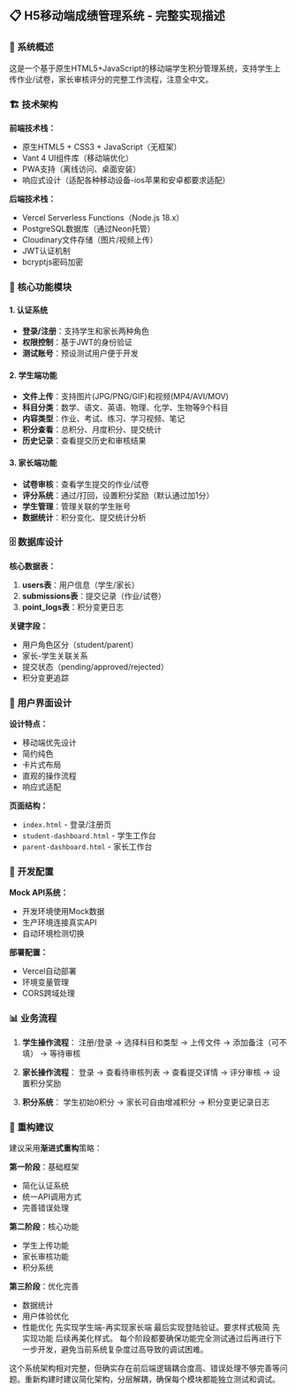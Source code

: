 ## 📋 H5移动端成绩管理系统 - 完整实现描述

### 🎯 **系统概述**
这是一个基于原生HTML5+JavaScript的移动端学生积分管理系统，支持学生上传作业/试卷，家长审核评分的完整工作流程，注意全中文。

### 🏗️ **技术架构**

**前端技术栈：**
- 原生HTML5 + CSS3 + JavaScript（无框架）
- Vant 4 UI组件库（移动端优化）
- PWA支持（离线访问、桌面安装）
- 响应式设计（适配各种移动设备-ios苹果和安卓都要求适配）

**后端技术栈：**
- Vercel Serverless Functions（Node.js 18.x）
- PostgreSQL数据库（通过Neon托管）
- Cloudinary文件存储（图片/视频上传）
- JWT认证机制
- bcryptjs密码加密

### 📱 **核心功能模块**

#### **1. 认证系统**
- **登录/注册**：支持学生和家长两种角色
- **权限控制**：基于JWT的身份验证
- **测试账号**：预设测试用户便于开发

#### **2. 学生端功能**
- **文件上传**：支持图片(JPG/PNG/GIF)和视频(MP4/AVI/MOV)
- **科目分类**：数学、语文、英语、物理、化学、生物等9个科目
- **内容类型**：作业、考试、练习、学习视频、笔记
- **积分查看**：总积分、月度积分、提交统计
- **历史记录**：查看提交历史和审核结果

#### **3. 家长端功能**
- **试卷审核**：查看学生提交的作业/试卷
- **评分系统**：通过/打回，设置积分奖励（默认通过加1分）
- **学生管理**：管理关联的学生账号
- **数据统计**：积分变化、提交统计分析

### 🗄️ **数据库设计**

**核心数据表：**
1. **users表**：用户信息（学生/家长）
2. **submissions表**：提交记录（作业/试卷）
3. **point_logs表**：积分变更日志

**关键字段：**
- 用户角色区分（student/parent）
- 家长-学生关联关系
- 提交状态（pending/approved/rejected）
- 积分变更追踪

### 🎨 **用户界面设计**

**设计特点：**
- 移动端优先设计
- 简约纯色
- 卡片式布局
- 直观的操作流程
- 响应式适配

**页面结构：**
- `index.html` - 登录/注册页
- `student-dashboard.html` - 学生工作台
- `parent-dashboard.html` - 家长工作台

### 🔧 **开发配置**

**Mock API系统：**
- 开发环境使用Mock数据
- 生产环境连接真实API
- 自动环境检测切换

**部署配置：**
- Vercel自动部署
- 环境变量管理
- CORS跨域处理

### 📊 **业务流程**

1. **学生操作流程**：
   注册/登录 → 选择科目和类型 → 上传文件 → 添加备注（可不填） → 等待审核

2. **家长操作流程**：
   登录 → 查看待审核列表 → 查看提交详情 → 评分审核 → 设置积分奖励

3. **积分系统**：
   学生初始0积分 → 家长可自由增减积分 → 积分变更记录日志

### 🚀 **重构建议**

建议采用**渐进式重构**策略：

**第一阶段**：基础框架
- 简化认证系统
- 统一API调用方式
- 完善错误处理

**第二阶段**：核心功能
- 学生上传功能
- 家长审核功能
- 积分系统

**第三阶段**：优化完善
- 数据统计
- 用户体验优化
- 性能优化
先实现学生端-再实现家长端 最后实现登陆验证。要求样式极简 先实现功能 后续再美化样式。
每个阶段都要确保功能完全测试通过后再进行下一步开发，避免当前系统复杂度过高导致的调试困难。

这个系统架构相对完整，但确实存在前后端逻辑耦合度高、错误处理不够完善等问题。重新构建时建议简化架构，分层解耦，确保每个模块都能独立测试和调试。
